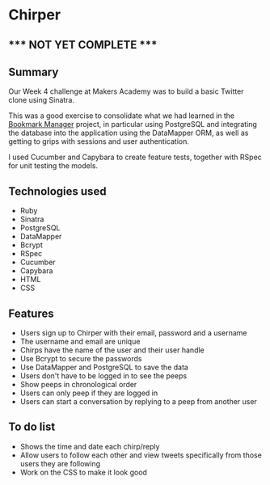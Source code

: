 # Chirper

## *** NOT YET COMPLETE ***

## Summary

Our Week 4 challenge at Makers Academy was to build a basic Twitter clone using Sinatra.

This was a good exercise to consolidate what we had learned in the [Bookmark Manager](https://github.com/ejbyne/bookmark-manager) project, in particular using PostgreSQL and integrating the database into the application using the DataMapper ORM, as well as getting to grips with sessions and user authentication.

I used Cucumber and Capybara to create feature tests, together with RSpec for unit testing the models.

## Technologies used

- Ruby
- Sinatra
- PostgreSQL
- DataMapper
- Bcrypt
- RSpec
- Cucumber
- Capybara
- HTML
- CSS

## Features

- Users sign up to Chirper with their email, password and a username
- The username and email are unique
- Chirps have the name of the user and their user handle
- Use Bcrypt to secure the passwords
- Use DataMapper and PostgreSQL to save the data
- Users don't have to be logged in to see the peeps
- Show peeps in chronological order
- Users can only peep if they are logged in
- Users can start a conversation by replying to a peep from another user

## To do list
- Shows the time and date each chirp/reply
- Allow users to follow each other and view tweets specifically from those users they are following
- Work on the CSS to make it look good
